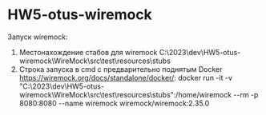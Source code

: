 # HW5-otus-wiremock
 
Запуск wiremock:
1. Местонахождение стабов для wiremock C:\2023\dev\HW5-otus-wiremock\WireMock\src\test\resources\stubs
2. Строка запуска в cmd с предварительно поднятым Docker https://wiremock.org/docs/standalone/docker/:
   docker run -it -v "C:\2023\dev\HW5-otus-wiremock\WireMock\src\test\resources\stubs":/home/wiremock --rm -p 8080:8080 --name wiremock wiremock/wiremock:2.35.0
